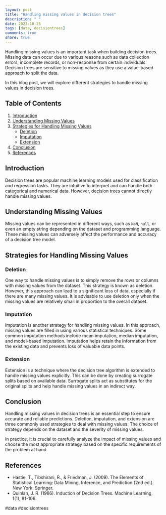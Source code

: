 ```yaml
---
layout: post
title: "Handling missing values in decision trees"
description: " "
date: 2023-10-25
tags: [data, decisiontrees]
comments: true
share: true
---
```


Handling missing values is an important task when building decision trees. Missing data can occur due to various reasons such as data collection errors, incomplete records, or non-response from certain individuals. Decision trees are sensitive to missing values as they use a value-based approach to split the data.

In this blog post, we will explore different strategies to handle missing values in decision trees.

## Table of Contents
1. [Introduction](#introduction)
2. [Understanding Missing Values](#understanding-missing-values)
3. [Strategies for Handling Missing Values](#strategies-for-handling-missing-values)
    - [Deletion](#deletion)
    - [Imputation](#imputation)
    - [Extension](#extension)
4. [Conclusion](#conclusion)
5. [References](#references)

## Introduction
Decision trees are popular machine learning models used for classification and regression tasks. They are intuitive to interpret and can handle both categorical and numerical data. However, decision trees cannot directly handle missing values.

## Understanding Missing Values
Missing values can be represented in different ways, such as `NaN`, `null`, or even an empty string depending on the dataset and programming language. These missing values can adversely affect the performance and accuracy of a decision tree model.

## Strategies for Handling Missing Values
### Deletion
One way to handle missing values is to simply remove the rows or columns with missing values from the dataset. This strategy is known as deletion. However, this approach can lead to a significant loss of data, especially if there are many missing values. It is advisable to use deletion only when the missing values are relatively small in proportion to the overall dataset.

### Imputation
Imputation is another strategy for handling missing values. In this approach, missing values are filled in using various statistical techniques. Some common imputation methods include mean imputation, median imputation, and model-based imputation. Imputation helps retain the information from the existing data and prevents loss of valuable data points.

### Extension
Extension is a technique where the decision tree algorithm is extended to handle missing values explicitly. This can be done by creating surrogate splits based on available data. Surrogate splits act as substitutes for the original splits and help handle missing values in an indirect way.

## Conclusion
Handling missing values in decision trees is an essential step to ensure accurate and reliable predictions. Deletion, imputation, and extension are three commonly used strategies to deal with missing values. The choice of strategy depends on the dataset and the severity of missing values.

In practice, it is crucial to carefully analyze the impact of missing values and choose the most appropriate strategy based on the specific requirements of the problem at hand.

## References
- Hastie, T., Tibshirani, R., & Friedman, J. (2009). The Elements of Statistical Learning: Data Mining, Inference, and Prediction (2nd ed.). New York: Springer.
- Quinlan, J. R. (1986). Induction of Decision Trees. Machine Learning, 1(1), 81-106. 

#data #decisiontrees